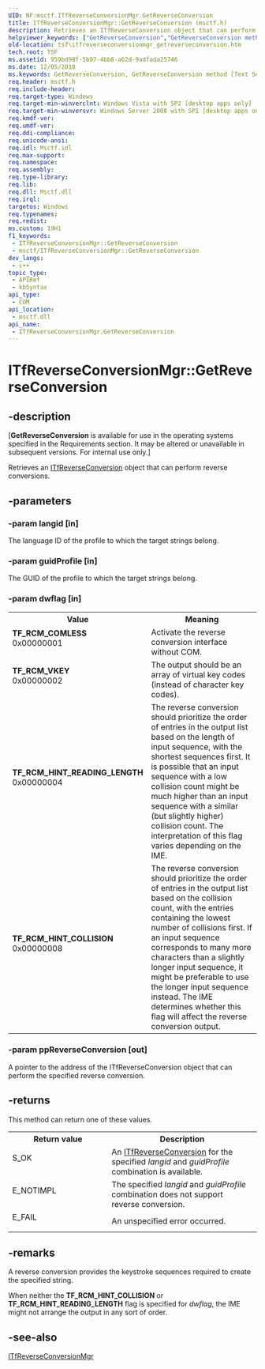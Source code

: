 ```yaml
---
UID: NF:msctf.ITfReverseConversionMgr.GetReverseConversion
title: ITfReverseConversionMgr::GetReverseConversion (msctf.h)
description: Retrieves an ITfReverseConversion object that can perform reverse conversions.
helpviewer_keywords: ["GetReverseConversion","GetReverseConversion method [Text Services Framework]","GetReverseConversion method [Text Services Framework]","ITfReverseConversionMgr interface","ITfReverseConversionMgr interface [Text Services Framework]","GetReverseConversion method","ITfReverseConversionMgr.GetReverseConversion","ITfReverseConversionMgr::GetReverseConversion","TF_RCM_COMLESS","TF_RCM_HINT_COLLISION","TF_RCM_HINT_READING_LENGTH","TF_RCM_VKEY","msctf/ITfReverseConversionMgr::GetReverseConversion","tsf.itfreverseconversionmgr_getreverseconversion"]
old-location: tsf\itfreverseconversionmgr_getreverseconversion.htm
tech.root: TSF
ms.assetid: 959bd98f-5b97-4bb8-a62d-9adfada25746
ms.date: 12/05/2018
ms.keywords: GetReverseConversion, GetReverseConversion method [Text Services Framework], GetReverseConversion method [Text Services Framework],ITfReverseConversionMgr interface, ITfReverseConversionMgr interface [Text Services Framework],GetReverseConversion method, ITfReverseConversionMgr.GetReverseConversion, ITfReverseConversionMgr::GetReverseConversion, TF_RCM_COMLESS, TF_RCM_HINT_COLLISION, TF_RCM_HINT_READING_LENGTH, TF_RCM_VKEY, msctf/ITfReverseConversionMgr::GetReverseConversion, tsf.itfreverseconversionmgr_getreverseconversion
req.header: msctf.h
req.include-header: 
req.target-type: Windows
req.target-min-winverclnt: Windows Vista with SP2 [desktop apps only]
req.target-min-winversvr: Windows Server 2008 with SP1 [desktop apps only]
req.kmdf-ver: 
req.umdf-ver: 
req.ddi-compliance: 
req.unicode-ansi: 
req.idl: Msctf.idl
req.max-support: 
req.namespace: 
req.assembly: 
req.type-library: 
req.lib: 
req.dll: Msctf.dll
req.irql: 
targetos: Windows
req.typenames: 
req.redist: 
ms.custom: 19H1
f1_keywords:
 - ITfReverseConversionMgr::GetReverseConversion
 - msctf/ITfReverseConversionMgr::GetReverseConversion
dev_langs:
 - c++
topic_type:
 - APIRef
 - kbSyntax
api_type:
 - COM
api_location:
 - msctf.dll
api_name:
 - ITfReverseConversionMgr.GetReverseConversion
---
```


# ITfReverseConversionMgr::GetReverseConversion


## -description

<p class="CCE_Message">[<b>GetReverseConversion</b> is available for use in the operating systems specified in the Requirements section. It may be altered or unavailable in subsequent versions. For internal use only.]

Retrieves an <a href="/windows/desktop/api/msctf/nn-msctf-itfreverseconversion">ITfReverseConversion</a> object that can perform reverse conversions.

## -parameters

### -param langid [in]

 The language ID of the profile to which the target strings belong.

### -param guidProfile [in]

 The GUID of the profile to which the target strings belong.

### -param dwflag [in]

<table>
<tr>
<th>Value</th>
<th>Meaning</th>
</tr>
<tr>
<td width="40%"><a id="TF_RCM_COMLESS"></a><a id="tf_rcm_comless"></a><dl>
<dt><b>TF_RCM_COMLESS</b></dt>
<dt>0x00000001</dt>
</dl>
</td>
<td width="60%">
Activate the reverse conversion interface without COM.

</td>
</tr>
<tr>
<td width="40%"><a id="TF_RCM_VKEY"></a><a id="tf_rcm_vkey"></a><dl>
<dt><b>TF_RCM_VKEY</b></dt>
<dt> 0x00000002</dt>
</dl>
</td>
<td width="60%">
The output should be an array of virtual key codes (instead of character key codes). 

</td>
</tr>
<tr>
<td width="40%"><a id="TF_RCM_HINT_READING_LENGTH"></a><a id="tf_rcm_hint_reading_length"></a><dl>
<dt><b>TF_RCM_HINT_READING_LENGTH</b></dt>
<dt>0x00000004</dt>
</dl>
</td>
<td width="60%">
The reverse conversion should prioritize the order of entries in the output list based on the length of input sequence, with the shortest sequences first. It is possible that an input sequence with a low collision count might be much higher than an input sequence with a similar (but slightly higher) collision count. The interpretation of this flag varies depending on the IME. 

</td>
</tr>
<tr>
<td width="40%"><a id="TF_RCM_HINT_COLLISION_"></a><a id="tf_rcm_hint_collision_"></a><dl>
<dt><b>TF_RCM_HINT_COLLISION </b></dt>
<dt> 0x00000008</dt>
</dl>
</td>
<td width="60%">
The reverse conversion should prioritize the order of entries in the output list based on the collision count, with the entries containing the lowest number of collisions first.    If an input sequence corresponds to many more characters than a slightly longer input sequence, it might  be preferable to use the longer input sequence instead.  The IME determines whether this flag will affect the reverse conversion output.

</td>
</tr>
</table>

### -param ppReverseConversion [out]

 A pointer to the address of the ITfReverseConversion object that can perform the specified reverse conversion.

## -returns

This method can return one of these values.

<table>
<tr>
<th>Return value</th>
<th>Description</th>
</tr>
<tr>
<td width="40%">
<dl>
<dt>S_OK</dt>
</dl>
</td>
<td width="60%">
An <a href="/windows/desktop/api/msctf/nn-msctf-itfreverseconversion">ITfReverseConversion</a> for the specified <i>langid</i> and <i>guidProfile</i> combination is available.

</td>
</tr>
<tr>
<td width="40%">
<dl>
<dt>E_NOTIMPL</dt>
</dl>
</td>
<td width="60%">
The specified <i>langid</i> and <i>guidProfile</i> combination does not support reverse conversion.

</td>
</tr>
<tr>
<td width="40%">
<dl>
<dt>E_FAIL</dt>
</dl>
</td>
<td width="60%">
An unspecified error occurred.

</td>
</tr>
</table>

## -remarks

A reverse conversion provides the keystroke sequences required to create the specified string.

When neither the <b>TF_RCM_HINT_COLLISION</b> or <b>TF_RCM_HINT_READING_LENGTH</b> flag is  specified for <i>dwflag</i>, the IME might not arrange the output in any sort of order.

## -see-also

<a href="/windows/desktop/api/msctf/nn-msctf-itfreverseconversionmgr">ITfReverseConversionMgr</a>